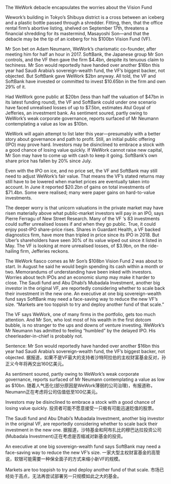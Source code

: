 The WeWork debacle encapsulates the worries about the Vision Fund

Wework’s building in Tokyo’s Shibuya district is a cross between an iceberg and a plastic bottle passed through a shredder. Fitting, then, that the office rental firm’s abortive listing, shelved on September 17th, threatens a financial shredding for its mastermind, Masayoshi Son—and that the debacle may be the tip of an iceberg for his $100bn Vision Fund (VF).

Mr Son bet on Adam Neumann, WeWork’s charismatic co-founder, after meeting him for half an hour in 2017. SoftBank, the Japanese group Mr Son controls, and the VF then gave the firm $4.4bn, despite its tenuous claim to techiness. Mr Son would reportedly have handed over another $16bn this year had Saudi Arabia’s sovereign-wealth fund, the VF’s biggest backer, not objected. But SoftBank gave WeWork $2bn anyway. All told, the VF and SoftBank have invested or committed to invest $10.65bn in the firm and own 29% of it.

Had WeWork gone public at $20bn (less than half the valuation of $47bn in its latest funding round), the VF and SoftBank could under one scenario have faced unrealised losses of up to $7.5bn, estimates Atul Goyal of Jefferies, an investment bank. As sentiment soured, partly owing to WeWork’s weak corporate governance, reports surfaced of Mr Neumann contemplating a value as low as $10bn.

WeWork will again attempt to list later this year—presumably with a better story about governance and path to profit. Still, an initial public offering (IPO) may prove hard. Investors may be disinclined to embrace a stock with a good chance of losing value quickly. If WeWork cannot raise new capital, Mr Son may have to come up with cash to keep it going. SoftBank’s own share price has fallen by 20% since July.

Even with the IPO on ice, and no price set, the VF and SoftBank may still need to adjust WeWork’s fair value. That means the VF’s stated returns may still have to be lowered when market prices are eventually taken into account. In June it reported $20.2bn of gains on total investments of $71.4bn. Some were realised; many were paper gains on hard-to-value investments.

The deeper worry is that unicorn valuations in the private market may have risen materially above what public-market investors will pay in an IPO, says Pierre Ferragu of New Street Research. Many of the VF ‘s 83 investments could suffer unrealised losses if and when they go public. True, it could enjoy post-IPO share-price rises. Shares in Guardant Health, a VF backed diagnostics firm, have more than tripled in price since its IPO in 2018. But Uber’s shareholders have seen 30% of its value wiped out since it listed in May. The VF is looking at more unrealised losses, of $3.9bn, on the ride-hailing firm, Jefferies reckons.

The WeWork fiasco comes as Mr Son’s $108bn Vision Fund 2 was about to start. In August he said he would begin spending its cash within a month or two. Memorandums of understanding have been inked with investors. Worries about tech IPOs and an economic slump may make it harder to close. The Saudi fund and Abu Dhabi’s Mubadala Investment, another big investor in the original VF, are reportedly considering whether to scale back their investment in the new one. An executive at one big sovereign-wealth fund says SoftBank may need a face-saving way to reduce the new VF’s size. “Markets are too toppish to try and deploy another fund of that scale.”

The VF says WeWork, one of many firms in the portfolio, gets too much attention. And Mr Son, who lost most of his wealth in the first dotcom bubble, is no stranger to the ups and downs of venture investing. WeWork’s Mr Neumann has admitted to feeling “humbled” by the delayed IPO. His cheerleader-in-chief is probably not.

Sentence:
Mr Son would reportedly have handed over another $16bn this year had Saudi Arabia’s sovereign-wealth fund, the VF’s biggest backer, not objected.
据报道，如果不是VF最大的支持者沙特阿拉伯的主权财富基金反对，孙正义今年将再交出160亿美元。

As sentiment soured, partly owing to WeWork’s weak corporate governance, reports surfaced of Mr Neumann contemplating a value as low as $10bn.
随着人气恶化(部分原因是WeWork薄弱的公司治理)，有报道称，Neumann正在考虑将公司估值低至100亿美元。

Investors may be disinclined to embrace a stock with a good chance of losing value quickly.
投资者可能不愿意接受一只极有可能迅速贬值的股票。

The Saudi fund and Abu Dhabi’s Mubadala Investment, another big investor in the original VF, are reportedly considering whether to scale back their investment in the new one.
据报道，沙特基金和阿布扎比的穆巴达拉投资公司(Mubadala Investment)正在考虑是否缩减对新基金的投资。

An executive at one big sovereign-wealth fund says SoftBank may need a face-saving way to reduce the new VF’s size. 
一家大型主权财富基金的高管说，软银可能需要一种保全面子的方式来缩小新VF的规模。

Markets are too toppish to try and deploy another fund of that scale.
市场已经处于高点，无法再尝试部署另一只规模如此之大的基金。